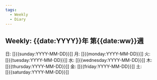 ```yaml
---
tags:
  - Weekly
  - Diary
---
```

## Weekly: {{date:YYYY}}年 第{{date:ww}}週
日: [[{{sunday:YYYY-MM-DD}}]]
月: [[{{monday:YYYY-MM-DD}}]]
火: [[{{tuesday:YYYY-MM-DD}}]]
水: [[{{wednesday:YYYY-MM-DD}}]]
木: [[{{thursday:YYYY-MM-DD}}]]
金: [[{{friday:YYYY-MM-DD}}]]
土: [[{{saturday:YYYY-MM-DD}}]]
